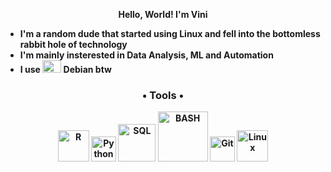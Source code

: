 <p align="center"> <b>Hello, World! I'm Vini

- I'm a random dude that started using Linux and fell into the bottomless rabbit hole of technology
- I'm mainly insterested in Data Analysis, ML and Automation
- I use <img src="https://www.debian.org/logos/openlogo-nd.svg" alt="Debian" width="30" height="20"/> Debian btw

<h3 align= "center" >• Tools •</h3>

<p align="center"> <img src = "https://upload.wikimedia.org/wikipedia/commons/thumb/1/1b/R_logo.svg/250px-R_logo.svg.png" alt="R" width="50" height="50"/>
<img src="https://external-content.duckduckgo.com/iu/?u=http%3A%2F%2Flogos-download.com%2Fwp-content%2Fuploads%2F2016%2F10%2FPython_logo_icon.png&f=1&nofb=1" alt="Python" width="40" height="40"/>
<img src="https://upload.wikimedia.org/wikipedia/commons/thumb/d/d7/Sql_data_base_with_logo.svg/1920px-Sql_data_base_with_logo.svg.png" alt="SQL"  width="60" height="60"/>
<img src="https://upload.wikimedia.org/wikipedia/commons/8/82/Gnu-bash-logo.svg" alt="BASH" width="80" height="80"/>
<img src="https://external-content.duckduckgo.com/iu/?u=http%3A%2F%2Ffabric8.io%2Fpresentations%2Fdevnation-2014-intro%2Fimages%2Flogo-git.png&f=1&nofb=1" alt="Git" width="40" height="40"/>
<img src= "https://imagepng.org/pinguim-linux-tux-linux/pinguim-linux-tux/" alt="Linux" width="50" height="50"/> 
